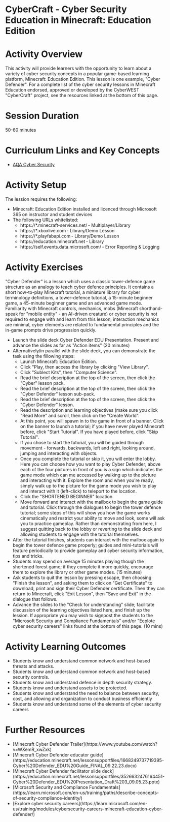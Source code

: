 
# **CyberCraft - Cyber Security Education in Minecraft: Education Edition**

# Activity Overview
This activity will provide learners with the opportunity to learn about a variety of cyber security concepts in a popular game-based learning platform, Minecraft: Education Edition.
This lesson is one example, "Cyber Defender". For a complete list of the cyber security lessons in Minecraft Education endorsed, approved or developed by the CyberWEST "CyberCraft" project, see the resources linked at the bottom of this page.
# Session Duration
50-60 minutes

# Curriculum Links and Key Concepts
* [AQA Cyber Security](https://www.aqa.org.uk/subjects/computer-science-and-it/gcse/computer-science-8525/subject-content#Cyber_security)

# Activity Setup
<p>The lession requires the following:

<ul> 
<li>Minecraft: Education Edition installed and licenced through Microsoft 365 on instructor and student devices
<li>The following URLs whitelisted: 
  <ul>
  <li>https://*.minecraft-services.net/ - Multiplayer/Library  
  <li>https://*.xboxlive.com - Library/Demo Lesson
  <li>https://*.playfabapi.com - Library/Demo Lesson  
  <li>https://education.minecraft.net - Library  
  <li>https://self.events.data.microsoft.com/ - Error Reporting & Logging 
  </ul>
</ul>
</p>

# Activity Exercises
"Cyber Defender" is a lesson which uses a classic tower-defence game structure as an analogy to teach cyber defence principles. It contains a short how-to-play Minecraft tutorial, a miniature library for cyber terminology definitions, a tower-defence tutorial, a 15-minute beginner game, a 45-minute beginner game and an advanced game mode. Familiarity with Minecraft controls, mechanics, mobs (Minecraft shorthand-speak for "mobile entity" - an AI-driven creature) or cyber security is not required to engage with and learn from this lesson; interaction mechanics are minimal, cyber elements are related to fundamental principles and the in-game prompts drive progression quickly.

<ul>
<li> Launch the slide deck Cyber Defender EDU Presentation. Present and advance the slides as far as "Action items" (20 minutes)
<li> Alternatively/in parallel with the slide deck, you can demonstrate the task using the fillowing steps:
  <ul>
    <li> Launch Minecraft: Education Edition.
  <li> Click "Play, then access the library by clicking "View Library".
  <li> Click "Sublect Kits", then "Computer Science".
  <li> Read the brief description at the top of the screen, then click the "Cyber" lesson pack.
  <li> Read the brief description at the top of the screen, then click the "Cyber Defender" lesson sub-pack.
  <li> Read the brief description at the top of the screen, then click the "Cyber Defender" lesson.
  <li> Read the description and learning objectives (make sure you click "Read More" and scroll, then click on the "Create World".
  <li> At this point, you will spawn in to the game in front of a banner. Click on the banner to launch a tutorial; if you have never played Minecraft before, click "Start Tutorial". If you have played before, click "Skip Tutorial".
  <li> If you chose to start the tutorial, you will be guided through movement - forwards, backwards, left and right, looking around, jumping and interacting with objects.
  <li> Once you complete the tutorial or skip it, you will enter the lobby. Here you can choose how you want to play Cyber Defender; above each of the four pictures in front of you is a sign which indicates the game mode which can me accessed by walking up to the   picture and interacting with it. Explore the room and when you're ready, simply walk up to the picture for the game mode you wish to play and interact with it (left-click) to teleport to the location.
  <li> Click the "SHORTENED BEGINNER" location.
  <li> Move forward and interact with the mailbox to begin the game guide and tutorial. Click through the dialogues to begin the tower defence tutorial; some steps of this will show you how the game works cinematically and restrict your ability to move and look, some will ask you to practice gameplay. Rather than demonstrating from here, I suggest quitting back to the lobby or reverting to the slide deck and allowing students to engage with the tutorial themselves.
  </ul>
<li> After the tutorial finishes, students can interact with the mailbox again to begin the tower defence game properly; guides and mini-tutorials will feature periodically to provide gameplay and cyber security information, tips and tricks.
<li> Students may spend on average 15 minutes playing though the shortened forest game; if they complete it more quickly, encourage them to explore the library or other game modes. (15 minutes)
<li> Ask students to quit the lesson by pressing escape, then choosing "Finish the lesson", and asking them to click on "Get Certificate" to download, print and sign their Cyber Defender certificate. Then they can return to Minecraft, click "Exit Lesson", then "Save and Exit" in the dialogue that follows.
<li> Advance the slides to the "Check for understanding" slide; facilitate discussion of the learning objectives listed here, and finish up the lession. If appropriate you may wish to signpost the students to the "Microsoft Security and Compliance Fundamentals" and/or "Ecplote cyber security careers" links found at the bottom of this page. (10 mins)
</ul> 
<p>


# Activity Learning Outcomes
<ul>
<li> Students know and understand common network and host-based threats and attacks.
<li> Students know and understand common network and host-based security controls.
<li> Students know and understand defence in depth security strategy.
<li> Students know and understand assets to be protected.
<li> Students know and understand the need to balance between security, cost, and allowing and organization to conduct business efficiently
<li> Students know and understand some of the elements of cyber security careers
</ul>

# Further Resources

<ul>
<li> [Minecraft Cyber Defender Trailer](https://www.youtube.com/watch?v=WXemR_xwZxk)
<li> [Minecraft Cyber Defender educator guide](https://education.minecraft.net/lessonsupportfiles/1668249737719395-Cyber%20Defender_EDU%20Guide_FINAL_09.22.23.docx)
<li> [Minecraft Cyber Defender facilitator slide deck](https://education.minecraft.net/lessonsupportfiles/3526632476164451-Cyber%20Defender_EDU%20Presentation_Draft%203_09.05.23.pptx)
<li> [Microsoft Security and Compliance Fundamentals](https://learn.microsoft.com/en-us/training/paths/describe-concepts-of-security-compliance-identity/)
<li> [Explore cyber security careers](https://learn.microsoft.com/en-us/training/modules/cybersecurity-careers-minecraft-education-cyber-defender/)
</ul>
